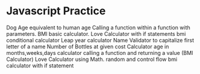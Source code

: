 # Javascript Practice

Dog Age equivalent to human age
Calling a function within a function with parameters.
BMI basic calculator.
Love Calculator with if statements
bmi conditional calculator
Leap year calculator
Name Validator to capitalize first letter of a name
Number of Bottles at given cost Calculator
age in months,weeks,days calculator
calling a function and returning a value (BMI Calculator)
Love Calculator using Math. random and control flow
bmi calculator with if statement
